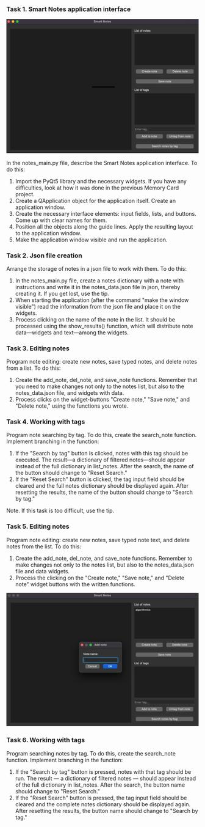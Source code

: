 ### Task 1. Smart Notes application interface

<img src="./smart-note-app.png" width="900"/>

In the notes_main.py file, describe the Smart Notes application interface. To do this:

1. Import the PyQt5 library and the necessary widgets. If you have any difficulties, look at how it was done in the previous Memory Card project.
2. Create a QApplication object for the application itself. Create an application window.
3. Create the necessary interface elements: input fields, lists, and buttons. Come up with clear names for them.
4. Position all the objects along the guide lines. Apply the resulting layout to the application window.
5. Make the application window visible and run the application.

### Task 2. Json file creation
Arrange the storage of notes in a json file to work with them. To do this:

1. In the notes_main.py file, create a notes dictionary with a note with instructions and write it in the notes_data.json file in json, thereby creating it. If you get lost, use the tip.
2. When starting the application (after the command "make the window visible") read the information from the json file and place it on the widgets.
3. Process clicking on the name of the note in the list. It should be processed using the show_results() function, which will distribute note data—widgets and text—among the widgets.

### Task 3. Editing notes
Program note editing: create new notes, save typed notes, and delete notes from a list. To do this:

1) Create the add_note, del_note, and save_note functions. Remember that you need to make changes not only to the notes list, but also to the notes_data.json file, and widgets with data.
2) Process clicks on the widget-buttons "Create note," "Save note," and "Delete note," using the functions you wrote.

### Task 4. Working with tags
Program note searching by tag. To do this, create the search_note function. Implement branching in the function:

1) If the "Search by tag" button is clicked, notes with this tag should be executed. The result—a dictionary of filtered notes—should appear instead of the full dictionary in list_notes. After the search, the name of the button should change to "Reset Search."
2) If the "Reset Search" button is clicked, the tag input field should be cleared and the full notes dictionary should be displayed again. After resetting the results, the name of the button should change to "Search by tag."

Note. If this task is too difficult, use the tip.

### Task 5. Editing notes
Program note editing: create new notes, save typed note text, and delete notes from the list. To do this:
1) Create the add_note, del_note, and save_note functions. Remember to make changes not only to the notes list, but also to the notes_data.json file and data widgets.
2) Process the clicking on the "Create note," "Save note," and "Delete note" widget buttons with the written functions.

<img src="./QInputDialog.png" width="900"/>

### Task 6. Working with tags
Program searching notes by tag. To do this, create the search_note function. Implement branching in the function:
1) If the "Search by tag" button is pressed, notes with that tag should be run. The result — a dictionary of filtered notes — should appear instead of the full dictionary in list_notes. After the search, the button name should change to "Reset Search."
2) If the "Reset Search" button is pressed, the tag input field should be cleared and the complete notes dictionary should be displayed again. After resetting the results, the button name should change to "Search by tag."
